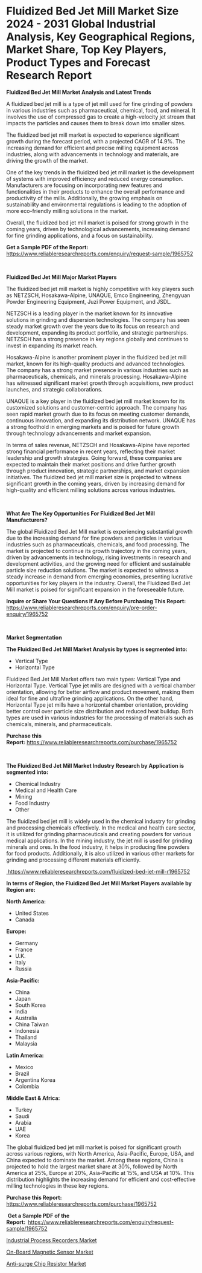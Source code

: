 <p><h1>Fluidized Bed Jet Mill Market Size 2024 - 2031 Global Industrial Analysis, Key Geographical Regions, Market Share, Top Key Players, Product Types and Forecast Research Report</h1></p><p><strong>Fluidized Bed Jet Mill Market Analysis and Latest Trends</strong></p>
<p><p>A fluidized bed jet mill is a type of jet mill used for fine grinding of powders in various industries such as pharmaceutical, chemical, food, and mineral. It involves the use of compressed gas to create a high-velocity jet stream that impacts the particles and causes them to break down into smaller sizes. </p><p>The fluidized bed jet mill market is expected to experience significant growth during the forecast period, with a projected CAGR of 14.9%. The increasing demand for efficient and precise milling equipment across industries, along with advancements in technology and materials, are driving the growth of the market. </p><p>One of the key trends in the fluidized bed jet mill market is the development of systems with improved efficiency and reduced energy consumption. Manufacturers are focusing on incorporating new features and functionalities in their products to enhance the overall performance and productivity of the mills. Additionally, the growing emphasis on sustainability and environmental regulations is leading to the adoption of more eco-friendly milling solutions in the market. </p><p>Overall, the fluidized bed jet mill market is poised for strong growth in the coming years, driven by technological advancements, increasing demand for fine grinding applications, and a focus on sustainability.</p></p>
<p><strong>Get a Sample PDF of the Report:&nbsp;</strong> <a href="https://www.reliableresearchreports.com/enquiry/request-sample/1965752">https://www.reliableresearchreports.com/enquiry/request-sample/1965752</a></p>
<p>&nbsp;</p>
<p><strong>Fluidized Bed Jet Mill Major Market Players</strong></p>
<p><p>The fluidized bed jet mill market is highly competitive with key players such as NETZSCH, Hosakawa-Alpine, UNAQUE, Emco Engineering, Zhengyuan Powder Engineering Equipment, Juzi Power Equipment, and JSDL. </p><p>NETZSCH is a leading player in the market known for its innovative solutions in grinding and dispersion technologies. The company has seen steady market growth over the years due to its focus on research and development, expanding its product portfolio, and strategic partnerships. NETZSCH has a strong presence in key regions globally and continues to invest in expanding its market reach.</p><p>Hosakawa-Alpine is another prominent player in the fluidized bed jet mill market, known for its high-quality products and advanced technologies. The company has a strong market presence in various industries such as pharmaceuticals, chemicals, and minerals processing. Hosakawa-Alpine has witnessed significant market growth through acquisitions, new product launches, and strategic collaborations.</p><p>UNAQUE is a key player in the fluidized bed jet mill market known for its customized solutions and customer-centric approach. The company has seen rapid market growth due to its focus on meeting customer demands, continuous innovation, and expanding its distribution network. UNAQUE has a strong foothold in emerging markets and is poised for future growth through technology advancements and market expansion.</p><p>In terms of sales revenue, NETZSCH and Hosakawa-Alpine have reported strong financial performance in recent years, reflecting their market leadership and growth strategies. Going forward, these companies are expected to maintain their market positions and drive further growth through product innovation, strategic partnerships, and market expansion initiatives. The fluidized bed jet mill market size is projected to witness significant growth in the coming years, driven by increasing demand for high-quality and efficient milling solutions across various industries.</p></p>
<p>&nbsp;</p>
<p><strong>What Are The Key Opportunities For Fluidized Bed Jet Mill Manufacturers?</strong></p>
<p><p>The global Fluidized Bed Jet Mill market is experiencing substantial growth due to the increasing demand for fine powders and particles in various industries such as pharmaceuticals, chemicals, and food processing. The market is projected to continue its growth trajectory in the coming years, driven by advancements in technology, rising investments in research and development activities, and the growing need for efficient and sustainable particle size reduction solutions. The market is expected to witness a steady increase in demand from emerging economies, presenting lucrative opportunities for key players in the industry. Overall, the Fluidized Bed Jet Mill market is poised for significant expansion in the foreseeable future.</p></p>
<p><strong>Inquire or Share Your Questions If Any Before Purchasing This Report:</strong> <a href="https://www.reliableresearchreports.com/enquiry/pre-order-enquiry/1965752">https://www.reliableresearchreports.com/enquiry/pre-order-enquiry/1965752</a></p>
<p>&nbsp;</p>
<p><strong>Market Segmentation</strong></p>
<p><strong>The Fluidized Bed Jet Mill Market Analysis by types is segmented into:</strong></p>
<p><ul><li>Vertical Type</li><li>Horizontal Type</li></ul></p>
<p><p>Fluidized Bed Jet Mill Market offers two main types: Vertical Type and Horizontal Type. Vertical Type jet mills are designed with a vertical chamber orientation, allowing for better airflow and product movement, making them ideal for fine and ultrafine grinding applications. On the other hand, Horizontal Type jet mills have a horizontal chamber orientation, providing better control over particle size distribution and reduced heat buildup. Both types are used in various industries for the processing of materials such as chemicals, minerals, and pharmaceuticals.</p></p>
<p><strong>Purchase this Report:&nbsp;</strong><a href="https://www.reliableresearchreports.com/purchase/1965752">https://www.reliableresearchreports.com/purchase/1965752</a></p>
<p>&nbsp;</p>
<p><strong>The Fluidized Bed Jet Mill Market Industry Research by Application is segmented into:</strong></p>
<p><ul><li>Chemical Industry</li><li>Medical and Health Care</li><li>Mining</li><li>Food Industry</li><li>Other</li></ul></p>
<p><p>The fluidized bed jet mill is widely used in the chemical industry for grinding and processing chemicals effectively. In the medical and health care sector, it is utilized for grinding pharmaceuticals and creating powders for various medical applications. In the mining industry, the jet mill is used for grinding minerals and ores. In the food industry, it helps in producing fine powders for food products. Additionally, it is also utilized in various other markets for grinding and processing different materials efficiently.</p></p>
<p><a href="https://www.reliableresearchreports.com/fluidized-bed-jet-mill-r1965752">&nbsp;https://www.reliableresearchreports.com/fluidized-bed-jet-mill-r1965752</a></p>
<p><strong>In terms of Region, the Fluidized Bed Jet Mill Market Players available by Region are:</strong></p>
<p>
    <p> <strong> North America: </strong>
        <ul>
            <li>United States</li>
            <li>Canada</li>
        </ul>
        </p> 
    <p> <strong> Europe: </strong>
        <ul>
            <li>Germany</li>
            <li>France</li>
            <li>U.K.</li>
            <li>Italy</li>
            <li>Russia</li>
        </ul>
        </p> 
    <p> <strong> Asia-Pacific: </strong>
        <ul>
            <li>China</li>
            <li>Japan</li>
            <li>South Korea</li>
            <li>India</li>
            <li>Australia</li>
            <li>China Taiwan</li>
            <li>Indonesia</li>
            <li>Thailand</li>
            <li>Malaysia</li>
        </ul>
        </p> 
    <p> <strong> Latin America: </strong>
        <ul>
            <li>Mexico</li>
            <li>Brazil</li>
            <li>Argentina Korea</li>
            <li>Colombia</li>
        </ul>
        </p> 
    <p> <strong> Middle East & Africa: </strong>
        <ul>
            <li>Turkey</li>
            <li>Saudi</li>
            <li>Arabia</li>
            <li>UAE</li>
            <li>Korea</li>
        </ul>
    </p>
    </p>
<p><p>The global fluidized bed jet mill market is poised for significant growth across various regions, with North America, Asia-Pacific, Europe, USA, and China expected to dominate the market. Among these regions, China is projected to hold the largest market share at 30%, followed by North America at 25%, Europe at 20%, Asia-Pacific at 15%, and USA at 10%. This distribution highlights the increasing demand for efficient and cost-effective milling technologies in these key regions.</p></p>
<p><strong>Purchase this Report: </strong><a href="https://www.reliableresearchreports.com/purchase/1965752">https://www.reliableresearchreports.com/purchase/1965752</a></p>
<p>&nbsp;<strong>Get a Sample PDF of the Report:&nbsp;&nbsp;</strong><a href="https://www.reliableresearchreports.com/enquiry/request-sample/1965752">https://www.reliableresearchreports.com/enquiry/request-sample/1965752</a></p>
<p><strong></strong></p>
<p><p><a href="https://www.linkedin.com/pulse/industrial-process-recorders-market-outlook-industry-overview-qjeze?trackingId=rKFUWJRoCz1f8I9KOEVe4Q%3D%3D">Industrial Process Recorders Market</a></p><p><a href="https://www.linkedin.com/pulse/on-board-magnetic-sensor-market-outlook-industry-overview-forecast-f53te?trackingId=q7Vigw6KlhdEv8ajL4gaAA%3D%3D">On-Board Magnetic Sensor Market</a></p><p><a href="https://www.linkedin.com/pulse/anti-surge-chip-resistor-market-size-outlook-forecast-2024-dcrwe?trackingId=43vFth%2Fz18kl%2BSg7Wycfmg%3D%3D">Anti-surge Chip Resistor Market</a></p></p>